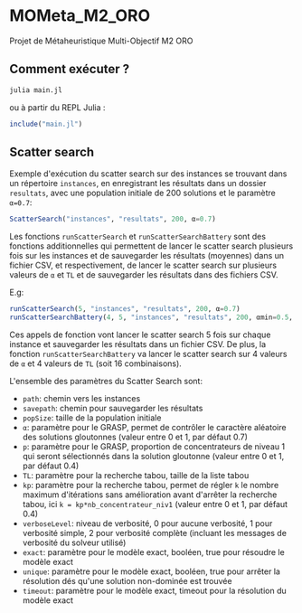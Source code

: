 # MOMeta_M2_ORO
Projet de Métaheuristique Multi-Objectif M2 ORO

## Comment exécuter ?
```bash
julia main.jl
```
ou à partir du REPL Julia :
```julia
include("main.jl")
```

## Scatter search
Exemple d'exécution du scatter search sur des instances se trouvant dans
un répertoire `instances`, en enregistrant les résultats dans un dossier
`resultats`, avec une population initiale de 200 solutions et le paramètre
`α=0.7`:
```julia
ScatterSearch("instances", "resultats", 200, α=0.7)
```

Les fonctions `runScatterSearch` et `runScatterSearchBattery` sont des
fonctions additionnelles qui permettent de lancer le scatter search plusieurs
fois sur les instances et de sauvegarder les résultats (moyennes) dans un
fichier CSV, et respectivement, de lancer le scatter search sur plusieurs
valeurs de `α` et `TL` et de sauvegarder les résultats dans des fichiers CSV.

E.g:
```julia
runScatterSearch(5, "instances", "resultats", 200, α=0.7)
runScatterSearchBattery(4, 5, "instances", "resultats", 200, αmin=0.5, αmax=0.9, TLmin=3, TLmax=14)
```
Ces appels de fonction vont lancer le scatter search 5 fois sur chaque instance
et sauvegarder les résultats dans un fichier CSV. De plus, la fonction `runScatterSearchBattery`
va lancer le scatter search sur 4 valeurs de `α` et 4 valeurs de `TL` (soit 16 combinaisons).

L'ensemble des paramètres du Scatter Search sont:
- `path`: chemin vers les instances
- `savepath`: chemin pour sauvegarder les résultats
- `popSize`: taille de la population initiale
- `α`: paramètre pour le GRASP, permet de contrôler le caractère aléatoire des
solutions gloutonnes (valeur entre 0 et 1, par défaut 0.7)
- `p`: paramètre pour le GRASP, proportion de concentrateurs de niveau 1 qui
  seront sélectionnés dans la solution gloutonne (valeur entre 0 et 1, par défaut 0.4)
- `TL`: paramètre pour la recherche tabou, taille de la liste tabou
- `kp`: paramètre pour la recherche tabou, permet de régler `k` le nombre
  maximum d'itérations sans amélioration avant d'arrêter la recherche tabou,
  ici `k = kp*nb_concentrateur_niv1` (valeur entre 0 et 1, par défaut 0.4)
- `verboseLevel`: niveau de verbosité, 0 pour aucune verbosité, 1 pour verbosité simple,
  2 pour verbosité complète (incluant les messages de verbosité du solveur utilisé)
- `exact`: paramètre pour le modèle exact, booléen, true pour résoudre le modèle exact
- `unique`: paramètre pour le modèle exact, booléen, true pour arrêter la
  résolution dés qu'une solution non-dominée est trouvée
- `timeout`: paramètre pour le modèle exact, timeout pour la résolution du modèle exact

